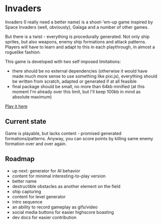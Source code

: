 # Invaders
Invaders (I really need a better name) is a shoot-'em-up game inspired
by Space Invaders (well, obviously), Galaga and a number of other games.

But there is a twist - everything is procedurally generated. Not only
ship sprites, but also weapons, enemy ship formations and attack patterns.
Players will have to learn and adapt to this in each playthrough, in
almost a roguelike fashion.

This game is developed with two self imposed limitations:
* there should be no external dependencies (otherwise it would have made
much more sense to use something like pixi.js), everything should be
written from scratch, adapted or generated if at all feasible
* final package should be small, no more than 64kb minified (at this
moment I'm already over this limit, but I'll keep 100kb in mind as
absolute maximum)

[Play it here](https://mezriss.github.io/invaders/)

## Current state
Game is playable, but lacks content - promised generated
formations/patterns. Anyway, you can score points by killing same enemy
formation over and over again.

## Roadmap
* up next: generator for AI behavior
* content for minimal interesting-to-play version
* better name
* destructible obstacles as another element on the field
* ship capturing
* content for level generator
* intro sequence
* an ability to record gameplay as gifs/video
* social media buttons for easier highscore boasting
* dev docs for easier contribution
